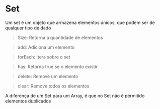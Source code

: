 # Set

Um set é um objeto que armazena elementos únicos, que podem ser de qualquer tipo de dado

> Size: Retorna a quantidade de elementos

> add: Adiciona um elemento

> forEach: Itera sobre o set

> has: Retorna true se o elemento existir

> delete: Remove um elemento

> clear: Remove todos os elementos

A diferença de um Set para um Array, é que no Set não é permitido elementos duplicados